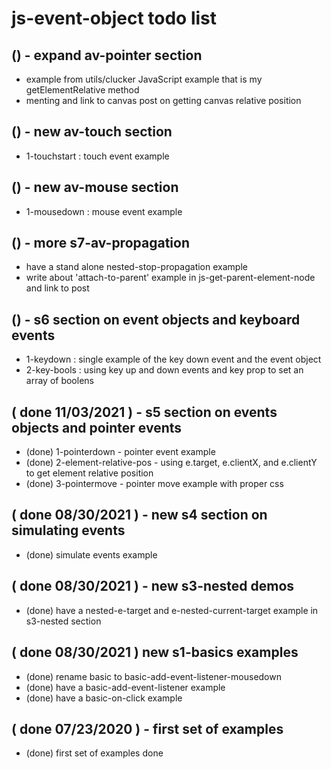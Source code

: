 # js-event-object todo list

## () - expand av-pointer section
* example from utils/clucker JavaScript example that is my getElementRelative method
* menting and link to canvas post on getting canvas relative position

## () - new av-touch section
* 1-touchstart : touch event example

## () - new av-mouse section
* 1-mousedown : mouse event example

## () - more s7-av-propagation
* have a stand alone nested-stop-propagation example
* write about 'attach-to-parent' example in js-get-parent-element-node and link to post

## () - s6 section on event objects and keyboard events
* 1-keydown : single example of the key down event and the event object
* 2-key-bools : using key up and down events and key prop to set an array of boolens

## ( done 11/03/2021 ) - s5 section on events objects and pointer events
* (done) 1-pointerdown - pointer event example
* (done) 2-element-relative-pos - using e.target, e.clientX, and e.clientY to get element relative position
* (done) 3-pointermove - pointer move example with proper css

## ( done 08/30/2021 ) - new s4 section on simulating events
* (done) simulate events example

## ( done 08/30/2021 ) - new s3-nested demos
* (done) have a nested-e-target and e-nested-current-target example in s3-nested section

## ( done 08/30/2021 ) new s1-basics examples
* (done) rename basic to basic-add-event-listener-mousedown
* (done) have a basic-add-event-listener example
* (done) have a basic-on-click example

## ( done 07/23/2020 ) - first set of examples
* (done) first set of examples done